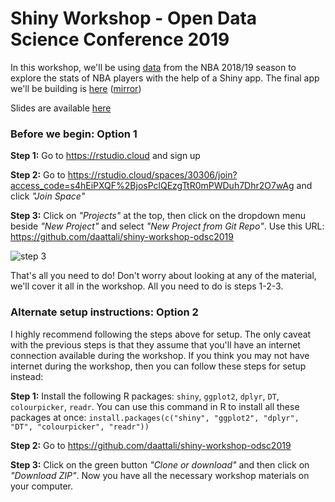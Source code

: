 # Shiny Workshop - Open Data Science Conference 2019

In this workshop, we'll be using [data](https://www.kaggle.com/schmadam97/nba-regular-season-stats-20182019) from the NBA 2018/19 season to explore the stats of NBA players with the help of a Shiny app. The final app we'll be building is [here](https://daattali.com/shiny/nba2018/) ([mirror](https://daattali.shinyapps.io/nba2018/))

Slides are available [here](https://github.com/daattali/shiny-workshop-odsc2019/raw/master/Shiny%20Workshop%20-%20ODSC%202019.pdf)

### Before we begin: Option 1

**Step 1:** Go to https://rstudio.cloud and sign up

**Step 2:** Go to https://rstudio.cloud/spaces/30306/join?access_code=s4hEiPXQF%2BjosPclQEzgTtR0mPWDuh7Dhr2O7wAg and click *"Join Space"*

**Step 3:** Click on *"Projects"* at the top, then click on the dropdown menu beside *"New Project"* and select *"New Project from Git Repo"*. Use this URL: https://github.com/daattali/shiny-workshop-odsc2019

![step 3](https://i.imgur.com/nU5bbFL.png)

That's all you need to do! Don't worry about looking at any of the material, we'll cover it all in the workshop. All you need to do is steps 1-2-3. 


### Alternate setup instructions: Option 2

I highly recommend following the steps above for setup. The only caveat with the previous steps is that they assume that you'll have an internet connection available during the workshop. If you think you may not have internet during the workshop, then you can follow these steps for setup instead:

**Step 1:** Install the following R packages: `shiny`, `ggplot2`, `dplyr`, `DT`, `colourpicker`, `readr`. You can use this command in R to install all these packages at once: `install.packages(c("shiny", "ggplot2", "dplyr", "DT", "colourpicker", "readr"))` 

**Step 2:** Go to https://github.com/daattali/shiny-workshop-odsc2019

**Step 3:** Click on the green button *"Clone or download"* and then click on *"Download ZIP"*. Now you have all the necessary workshop materials on your computer.
